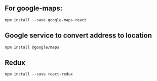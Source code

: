 ## For google-maps:
`npm install --save google-maps-react`

## Google service to convert address to location
`npm install @google/maps`

## Redux
`npm install --save react-redux`

